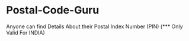 # Postal-Code-Guru
Anyone can find  Details About their Postal Index Number (PIN) (*** Only Valid For INDIA)
